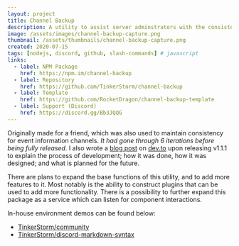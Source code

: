 ```yaml
---
layout: project
title: Channel Backup
description: A utility to assist server adminstrators with the consistency of their information channels.
image: /assets/images/channel-backup-capture.png
thumbnail: /assets/thumbnails/channel-backup-capture.png
created: 2020-07-15
tags: [nodejs, discord, github, slash-commands] # javascript
links:
  - label: NPM Package
    href: https://npm.im/channel-backup
  - label: Repository
    href: https://github.com/TinkerStorm/channel-backup
  - label: Template
    href: https://github.com/RocketDragon/channel-backup-template
  - label: Support (Discord)
    href: https://discord.gg/Bb3JQQG
---
```


Originally made for a friend, which was also used to maintain consistency for event information channels. *It had gone through 6 iterations before being fully released.* I also wrote a [blog post](https://dev.to/junior/keeping-discord-channels-up-to-date-fgn) on [dev.to](https://dev.to) upon releasing v1.1.1 to explain the process of development; how it was done, how it was designed; and what is planned for the future.

There are plans to expand the base functions of this utility, and to add more features to it. Most notably is the ability to construct plugins that can be used to add more functionality. There is a possibility to further expand this package as a service which can listen for component interactions.

In-house environment demos can be found below:
- [TinkerStorm/community](https://github.com/TinkerStorm/community)
- [TinkerStorm/discord-markdown-syntax](https://github.com/TinkerStorm/discord-markdown-syntax)